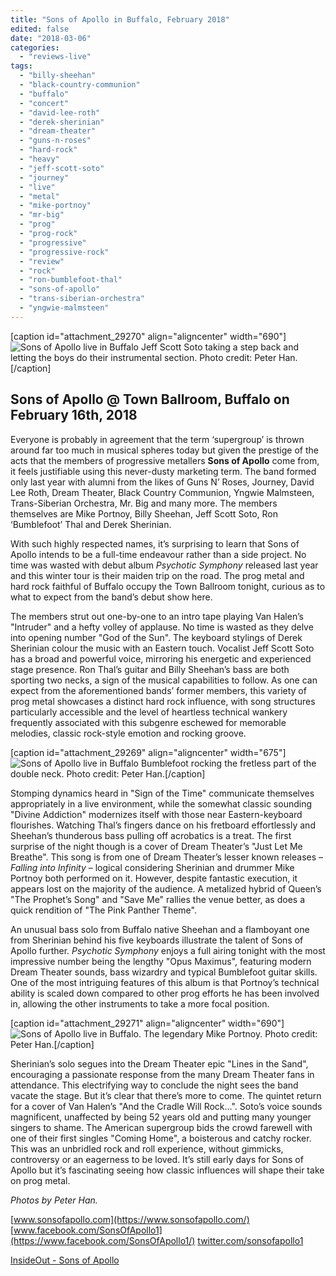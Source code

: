 ```yaml
---
title: "Sons of Apollo in Buffalo, February 2018"
edited: false
date: "2018-03-06"
categories:
  - "reviews-live"
tags:
  - "billy-sheehan"
  - "black-country-communion"
  - "buffalo"
  - "concert"
  - "david-lee-roth"
  - "derek-sherinian"
  - "dream-theater"
  - "guns-n-roses"
  - "hard-rock"
  - "heavy"
  - "jeff-scott-soto"
  - "journey"
  - "live"
  - "metal"
  - "mike-portnoy"
  - "mr-big"
  - "prog"
  - "prog-rock"
  - "progressive"
  - "progressive-rock"
  - "review"
  - "rock"
  - "ron-bumblefoot-thal"
  - "sons-of-apollo"
  - "trans-siberian-orchestra"
  - "yngwie-malmsteen"
---
```


\[caption id="attachment\_29270" align="aligncenter" width="690"\]![Sons of Apollo live in Buffalo](https://hellbound.ca/wp-content/uploads/2018/03/DSCN7138-1024x768.jpg) Jeff Scott Soto taking a step back and letting the boys do their instrumental section. Photo credit: Peter Han.\[/caption\]

## Sons of Apollo @ Town Ballroom, Buffalo on February 16th, 2018

Everyone is probably in agreement that the term ‘supergroup’ is thrown around far too much in musical spheres today but given the prestige of the acts that the members of progressive metallers **Sons of Apollo** come from, it feels justifiable using this never-dusty marketing term. The band formed only last year with alumni from the likes of Guns N’ Roses, Journey, David Lee Roth, Dream Theater, Black Country Communion, Yngwie Malmsteen, Trans-Siberian Orchestra, Mr. Big and many more. The members themselves are Mike Portnoy, Billy Sheehan, Jeff Scott Soto, Ron ‘Bumblefoot’ Thal and Derek Sherinian.

With such highly respected names, it’s surprising to learn that Sons of Apollo intends to be a full-time endeavour rather than a side project. No time was wasted with debut album _Psychotic Symphony_ released last year and this winter tour is their maiden trip on the road. The prog metal and hard rock faithful of Buffalo occupy the Town Ballroom tonight, curious as to what to expect from the band’s debut show here.

The members strut out one-by-one to an intro tape playing Van Halen’s "Intruder" and a hefty volley of applause. No time is wasted as they delve into opening number "God of the Sun". The keyboard stylings of Derek Sherinian colour the music with an Eastern touch. Vocalist Jeff Scott Soto has a broad and powerful voice, mirroring his energetic and experienced stage presence. Ron Thal’s guitar and Billy Sheehan’s bass are both sporting two necks, a sign of the musical capabilities to follow. As one can expect from the aforementioned bands’ former members, this variety of prog metal showcases a distinct hard rock influence, with song structures particularly accessible and the level of heartless technical wankery frequently associated with this subgenre eschewed for memorable melodies, classic rock-style emotion and rocking groove.

\[caption id="attachment\_29269" align="aligncenter" width="675"\]![Sons of Apollo live in Buffalo](https://hellbound.ca/wp-content/uploads/2018/03/DSCN7134.jpg) Bumblefoot rocking the fretless part of the double neck. Photo credit: Peter Han.\[/caption\]

Stomping dynamics heard in "Sign of the Time" communicate themselves appropriately in a live environment, while the somewhat classic sounding "Divine Addiction" modernizes itself with those near Eastern-keyboard flourishes. Watching Thal’s fingers dance on his fretboard effortlessly and Sheehan’s thunderous bass pulling off acrobatics is a treat. The first surprise of the night though is a cover of Dream Theater’s "Just Let Me Breathe". This song is from one of Dream Theater’s lesser known releases – _Falling into Infinity_ – logical considering Sherinian and drummer Mike Portnoy both performed on it. However, despite fantastic execution, it appears lost on the majority of the audience. A metalized hybrid of Queen’s "The Prophet’s Song" and "Save Me" rallies the venue better, as does a quick rendition of "The Pink Panther Theme".

An unusual bass solo from Buffalo native Sheehan and a flamboyant one from Sherinian behind his five keyboards illustrate the talent of Sons of Apollo further. _Psychotic Symphony_ enjoys a full airing tonight with the most impressive number being the lengthy "Opus Maximus", featuring modern Dream Theater sounds, bass wizardry and typical Bumblefoot guitar skills. One of the most intriguing features of this album is that Portnoy’s technical ability is scaled down compared to other prog efforts he has been involved in, allowing the other instruments to take a more focal position.

\[caption id="attachment\_29271" align="aligncenter" width="690"\]![Sons of Apollo live in Buffalo.](https://hellbound.ca/wp-content/uploads/2018/03/DSCN7152-1024x768.jpg) The legendary Mike Portnoy. Photo credit: Peter Han.\[/caption\]

Sherinian’s solo segues into the Dream Theater epic "Lines in the Sand", encouraging a passionate response from the many Dream Theater fans in attendance. This electrifying way to conclude the night sees the band vacate the stage. But it’s clear that there’s more to come. The quintet return for a cover of Van Halen’s "And the Cradle Will Rock…". Soto’s voice sounds magnificent, unaffected by being 52 years old and putting many younger singers to shame. The American supergroup bids the crowd farewell with one of their first singles "Coming Home", a boisterous and catchy rocker. This was an unbridled rock and roll experience, without gimmicks, controversy or an eagerness to be loved. It’s still early days for Sons of Apollo but it’s fascinating seeing how classic influences will shape their take on prog metal.

_Photos by Peter Han._

[www.sonsofapollo.com](https://www.sonsofapollo.com/) [www.facebook.com/SonsOfApollo1](https://www.facebook.com/SonsOfApollo1/) [twitter.com/sonsofapollo1](https://twitter.com/sonsofapollo1?lang=en)

[InsideOut - Sons of Apollo](http://www.insideoutmusic.com/artist.aspx?IdArtist=1958)
